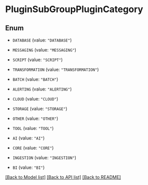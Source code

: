 # PluginSubGroupPluginCategory

## Enum


* `DATABASE` (value: `"DATABASE"`)

* `MESSAGING` (value: `"MESSAGING"`)

* `SCRIPT` (value: `"SCRIPT"`)

* `TRANSFORMATION` (value: `"TRANSFORMATION"`)

* `BATCH` (value: `"BATCH"`)

* `ALERTING` (value: `"ALERTING"`)

* `CLOUD` (value: `"CLOUD"`)

* `STORAGE` (value: `"STORAGE"`)

* `OTHER` (value: `"OTHER"`)

* `TOOL` (value: `"TOOL"`)

* `AI` (value: `"AI"`)

* `CORE` (value: `"CORE"`)

* `INGESTION` (value: `"INGESTION"`)

* `BI` (value: `"BI"`)


[[Back to Model list]](../README.md#documentation-for-models) [[Back to API list]](../README.md#documentation-for-api-endpoints) [[Back to README]](../README.md)


